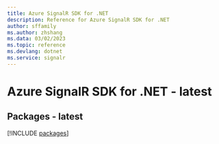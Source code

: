 ```yaml
---
title: Azure SignalR SDK for .NET
description: Reference for Azure SignalR SDK for .NET
author: sffamily
ms.author: zhshang
ms.data: 03/02/2023
ms.topic: reference
ms.devlang: dotnet
ms.service: signalr
---
```

# Azure SignalR SDK for .NET - latest
## Packages - latest
[!INCLUDE [packages](signalr-index.md)]